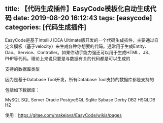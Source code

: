 title: 【代码生成插件】EasyCode模板化自动生成代码
date: 2019-08-20 16:12:43
tags: [easycode]
categories: [代码生成插件]
---
EasyCode是基于IntelliJ IDEA Ultimate版开发的一个代码生成插件，主要通过自定义模板（基于velocity）来生成各种你想要的代码。通常用于生成Entity、Dao、Service、Controller。如果你动手能力强还可以用于生成HTML、JS、PHP等代码。理论上来说只要是与数据有关的代码都是可以生成的

<!--more-->

支持的数据库类型

因为是基于Database Tool开发，所有Database Tool支持的数据库都是支持的

包括如下数据库：

MySQL
SQL Server
Oracle
PostgreSQL
Sqlite
Sybase
Derby
DB2
HSQLDB
H2

使用：https://gitee.com/makejava/EasyCode/wikis/pages